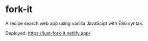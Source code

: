 # fork-it
A recipe search web app using vanilla JavaScipt with ES6 syntax.


Deployed: https://just-fork-it.netlify.app/
